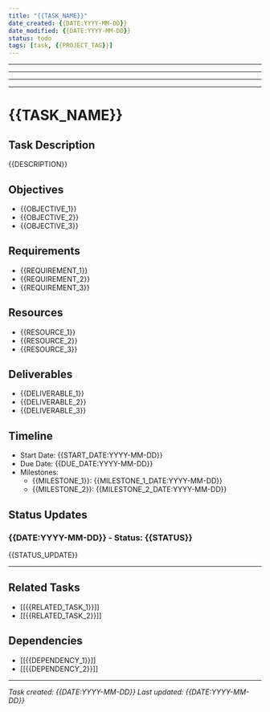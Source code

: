 ```yaml
---
title: "{{TASK_NAME}}"
date_created: {{DATE:YYYY-MM-DD}}
date_modified: {{DATE:YYYY-MM-DD}}
status: todo
tags: [task, {{PROJECT_TAG}}]
---
```


---

---

---

---

# {{TASK_NAME}}

## Task Description

{{DESCRIPTION}}

## Objectives

- {{OBJECTIVE_1}}
- {{OBJECTIVE_2}}
- {{OBJECTIVE_3}}

## Requirements

- {{REQUIREMENT_1}}
- {{REQUIREMENT_2}}
- {{REQUIREMENT_3}}

## Resources

- {{RESOURCE_1}}
- {{RESOURCE_2}}
- {{RESOURCE_3}}

## Deliverables

- {{DELIVERABLE_1}}
- {{DELIVERABLE_2}}
- {{DELIVERABLE_3}}

## Timeline

- Start Date: {{START_DATE:YYYY-MM-DD}}
- Due Date: {{DUE_DATE:YYYY-MM-DD}}
- Milestones:
  - {{MILESTONE_1}}: {{MILESTONE_1_DATE:YYYY-MM-DD}}
  - {{MILESTONE_2}}: {{MILESTONE_2_DATE:YYYY-MM-DD}}

## Status Updates

### {{DATE:YYYY-MM-DD}} - Status: {{STATUS}}

{{STATUS_UPDATE}}

---

## Related Tasks

- [[{{RELATED_TASK_1}}]]
- [[{{RELATED_TASK_2}}]]

## Dependencies

- [[{{DEPENDENCY_1}}]]
- [[{{DEPENDENCY_2}}]]

---

*Task created: {{DATE:YYYY-MM-DD}}*
*Last updated: {{DATE:YYYY-MM-DD}}*
